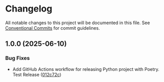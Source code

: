 # Changelog

All notable changes to this project will be documented in this file. See
[Conventional Commits](https://conventionalcommits.org) for commit guidelines.

## 1.0.0 (2025-06-10)


### Bug Fixes

* Add GitHub Actions workflow for releasing Python project with Poetry. Test Release ([012c72c](https://github.com/JonasHeinickeBio/pyEuropePMC/commit/012c72c56a897466e23bdeffff680ab83829d551))
